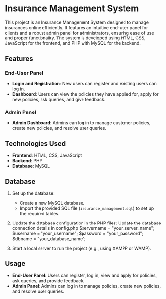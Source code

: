 # Insurance Management System
This project is an Insurance Management System designed to manage insurances online efficiently. It features an intuitive end-user panel for clients and a robust admin panel for administrators, ensuring ease of use and proper functionality. The system is developed using HTML, CSS, JavaScript for the frontend, and PHP with MySQL for the backend.

## Features
### End-User Panel
- **Login and Registration**: New users can register and existing users can log in.
- **Dashboard**: Users can view the policies they have applied for, apply for new policies, ask queries, and give feedback.

### Admin Panel
- **Admin Dashboard**: Admins can log in to manage customer policies, create new policies, and resolve user queries.

## Technologies Used
- **Frontend**: HTML, CSS, JavaScript
- **Backend**: PHP
- **Database**: MySQL

## Database
1. Set up the database:
   - Create a new MySQL database.
   - Import the provided SQL file (`insurance_management.sql`) to set up the required tables.

2. Update the database configuration in the PHP files:
      Update the database connection details in config.php
         $servername = "your_server_name";
         $username = "your_username";
         $password = "your_password";
         $dbname = "your_database_name";
   
3. Start a local server to run the project (e.g., using XAMPP or WAMP).

## Usage
- **End-User Panel**: Users can register, log in, view and apply for policies, ask queries, and provide feedback.
- **Admin Panel**: Admins can log in to manage policies, create new policies, and resolve user queries.
